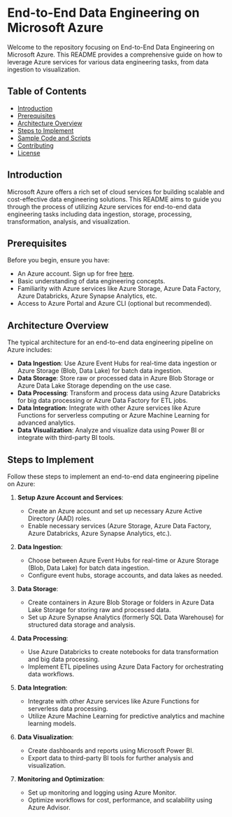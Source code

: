 

# End-to-End Data Engineering on Microsoft Azure

Welcome to the repository focusing on End-to-End Data Engineering on Microsoft Azure. This README provides a comprehensive guide on how to leverage Azure services for various data engineering tasks, from data ingestion to visualization.

## Table of Contents

- [Introduction](#introduction)
- [Prerequisites](#prerequisites)
- [Architecture Overview](#architecture-overview)
- [Steps to Implement](#steps-to-implement)
- [Sample Code and Scripts](#sample-code-and-scripts)
- [Contributing](#contributing)
- [License](#license)

## Introduction

Microsoft Azure offers a rich set of cloud services for building scalable and cost-effective data engineering solutions. This README aims to guide you through the process of utilizing Azure services for end-to-end data engineering tasks including data ingestion, storage, processing, transformation, analysis, and visualization.

## Prerequisites

Before you begin, ensure you have:

- An Azure account. Sign up for free [here](https://azure.microsoft.com/).
- Basic understanding of data engineering concepts.
- Familiarity with Azure services like Azure Storage, Azure Data Factory, Azure Databricks, Azure Synapse Analytics, etc.
- Access to Azure Portal and Azure CLI (optional but recommended).

## Architecture Overview

The typical architecture for an end-to-end data engineering pipeline on Azure includes:

- **Data Ingestion**: Use Azure Event Hubs for real-time data ingestion or Azure Storage (Blob, Data Lake) for batch data ingestion.
- **Data Storage**: Store raw or processed data in Azure Blob Storage or Azure Data Lake Storage depending on the use case.
- **Data Processing**: Transform and process data using Azure Databricks for big data processing or Azure Data Factory for ETL jobs.
- **Data Integration**: Integrate with other Azure services like Azure Functions for serverless computing or Azure Machine Learning for advanced analytics.
- **Data Visualization**: Analyze and visualize data using Power BI or integrate with third-party BI tools.

## Steps to Implement

Follow these steps to implement an end-to-end data engineering pipeline on Azure:

1. **Setup Azure Account and Services**:
   - Create an Azure account and set up necessary Azure Active Directory (AAD) roles.
   - Enable necessary services (Azure Storage, Azure Data Factory, Azure Databricks, Azure Synapse Analytics, etc.).

2. **Data Ingestion**:
   - Choose between Azure Event Hubs for real-time or Azure Storage (Blob, Data Lake) for batch data ingestion.
   - Configure event hubs, storage accounts, and data lakes as needed.

3. **Data Storage**:
   - Create containers in Azure Blob Storage or folders in Azure Data Lake Storage for storing raw and processed data.
   - Set up Azure Synapse Analytics (formerly SQL Data Warehouse) for structured data storage and analysis.

4. **Data Processing**:
   - Use Azure Databricks to create notebooks for data transformation and big data processing.
   - Implement ETL pipelines using Azure Data Factory for orchestrating data workflows.

5. **Data Integration**:
   - Integrate with other Azure services like Azure Functions for serverless data processing.
   - Utilize Azure Machine Learning for predictive analytics and machine learning models.

6. **Data Visualization**:
   - Create dashboards and reports using Microsoft Power BI.
   - Export data to third-party BI tools for further analysis and visualization.

7. **Monitoring and Optimization**:
   - Set up monitoring and logging using Azure Monitor.
   - Optimize workflows for cost, performance, and scalability using Azure Advisor.


